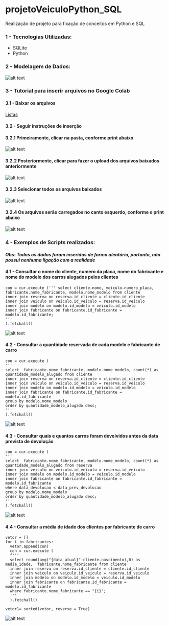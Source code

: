 # projetoVeiculoPython_SQL
Realização de projeto para fixação de conceitos em Python e SQL

### 1 - Tecnologias Utilizadas:
* SQLite
* Python

### 2 - Modelagem de Dados:

![alt text](https://github.com/GabrielSouza-git/projetoVeiculoPython_SQL/blob/main/imagem/modelagem.png)

### 3 - Tutorial para inserir arquivos no Google Colab
#### 3.1 - Baixar os arquivos
[Listas](https://github.com/GabrielSouza-git/projetoVeiculoPython_SQL/tree/main/listas)

#### 3.2 - Seguir instruções de inserção
#### 3.2.1 Primeiramente, clicar na pasta, conforme print abaixo
![alt text](https://github.com/GabrielSouza-git/projetoVeiculoPython_SQL/blob/main/adicionando_listas/1.png)

#### 3.2.2 Posteriormente, clicar para fazer o upload dos arquivos baixados anteriormente
![alt text](https://github.com/GabrielSouza-git/projetoVeiculoPython_SQL/blob/main/adicionando_listas/2.png)

#### 3.2.3 Selecionar todos os arquivos baixados
![alt text](https://github.com/GabrielSouza-git/projetoVeiculoPython_SQL/blob/main/adicionando_listas/3.png)

#### 3.2.4 Os arquivos serão carregados no canto esquerdo, conforme o print abaixo
![alt text](https://github.com/GabrielSouza-git/projetoVeiculoPython_SQL/blob/main/adicionando_listas/4.png)

### 4 - Exemplos de Scripts realizados:
#### *Obs: Todos os dados foram inseridos de forma aleatória, portanto, não possui nenhuma ligação com a realidade*

#### 4.1 - Consultar o nome do cliente, numero da placa, nome do fabricante e nome do modelo dos carros alugados pelos clientes
```
con = cur.execute (''' select cliente.nome, veiculo.numero_placa, fabricante.nome_fabricante, modelo.nome_modelo from cliente
inner join reserva on reserva.id_cliente = cliente.id_cliente
inner join veiculo on veiculo.id_veiculo = reserva.id_veiculo
inner join modelo on modelo.id_modelo = veiculo.id_modelo
inner join fabricante on fabricante.id_fabricante = modelo.id_fabricante;
'''
).fetchall()
```
![alt text](https://github.com/GabrielSouza-git/projetoVeiculoPython_SQL/blob/main/consultas/consulta1.png)

#### 4.2 - Consultar a quantidade reservada de cada modelo e fabricante de carro
```
con = cur.execute (
''' 
select  fabricante.nome_fabricante, modelo.nome_modelo, count(*) as quantidade_modelo_alugado from cliente
inner join reserva on reserva.id_cliente = cliente.id_cliente
inner join veiculo on veiculo.id_veiculo = reserva.id_veiculo
inner join modelo on modelo.id_modelo = veiculo.id_modelo
inner join fabricante on fabricante.id_fabricante = modelo.id_fabricante
group by modelo.nome_modelo
order by quantidade_modelo_alugado desc;
'''
).fetchall()
```
![alt text](https://github.com/GabrielSouza-git/projetoVeiculoPython_SQL/blob/main/consultas/consulta2.png)

#### 4.3 - Consultar quais e quantos carros foram devolvidos antes da data prevista de devolução
```
con = cur.execute (
''' 
select  fabricante.nome_fabricante, modelo.nome_modelo, count(*) as quantidade_modelo_alugado from reserva
inner join veiculo on veiculo.id_veiculo = reserva.id_veiculo
inner join modelo on modelo.id_modelo = veiculo.id_modelo
inner join fabricante on fabricante.id_fabricante = modelo.id_fabricante
where data_devolucao < data_prev_devolucao
group by modelo.nome_modelo
order by quantidade_modelo_alugado desc;
'''
).fetchall()
```
![alt text](https://github.com/GabrielSouza-git/projetoVeiculoPython_SQL/blob/main/consultas/consulta3.png)

#### 4.4 - Consultar a média de idade dos clientes por fabricante de carro
```
vetor = []
for i in fabricantes:
  vetor.append(con)  
  con = cur.execute (
  f'''
  select round(avg("{data_atual}"-cliente.nascimento),0) as media_idade,  fabricante.nome_fabricante from cliente
  inner join reserva on reserva.id_cliente = cliente.id_cliente
  inner join veiculo on veiculo.id_veiculo = reserva.id_veiculo
  inner join modelo on modelo.id_modelo = veiculo.id_modelo
  inner join fabricante on fabricante.id_fabricante = modelo.id_fabricante
  where fabricante.nome_fabricante == "{i}";  
  '''
  ).fetchall()

vetor1= sorted(vetor, reverse = True)  
```
![alt text](https://github.com/GabrielSouza-git/projetoVeiculoPython_SQL/blob/main/consultas/consulta%204.png)
